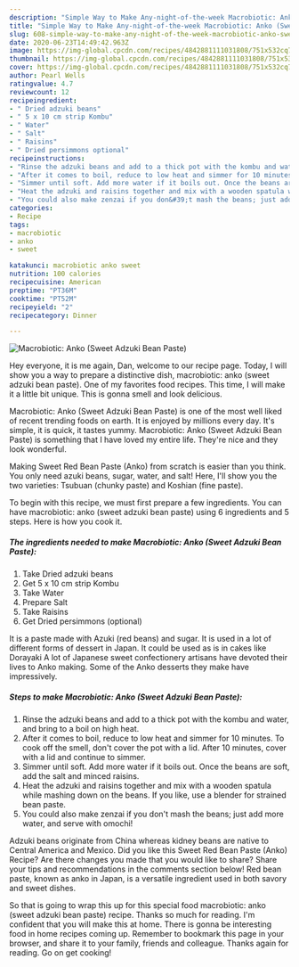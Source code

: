 ```yaml
---
description: "Simple Way to Make Any-night-of-the-week Macrobiotic: Anko (Sweet Adzuki Bean Paste)"
title: "Simple Way to Make Any-night-of-the-week Macrobiotic: Anko (Sweet Adzuki Bean Paste)"
slug: 608-simple-way-to-make-any-night-of-the-week-macrobiotic-anko-sweet-adzuki-bean-paste
date: 2020-06-23T14:49:42.963Z
image: https://img-global.cpcdn.com/recipes/4842881111031808/751x532cq70/macrobiotic-anko-sweet-adzuki-bean-paste-recipe-main-photo.jpg
thumbnail: https://img-global.cpcdn.com/recipes/4842881111031808/751x532cq70/macrobiotic-anko-sweet-adzuki-bean-paste-recipe-main-photo.jpg
cover: https://img-global.cpcdn.com/recipes/4842881111031808/751x532cq70/macrobiotic-anko-sweet-adzuki-bean-paste-recipe-main-photo.jpg
author: Pearl Wells
ratingvalue: 4.7
reviewcount: 12
recipeingredient:
- " Dried adzuki beans"
- " 5 x 10 cm strip Kombu"
- " Water"
- " Salt"
- " Raisins"
- " Dried persimmons optional"
recipeinstructions:
- "Rinse the adzuki beans and add to a thick pot with the kombu and water, and bring to a boil on high heat."
- "After it comes to boil, reduce to low heat and simmer for 10 minutes. To cook off the smell, don&#39;t cover the pot with a lid. After 10 minutes, cover with a lid and continue to simmer."
- "Simmer until soft. Add more water if it boils out. Once the beans are soft, add the salt and minced raisins."
- "Heat the adzuki and raisins together and mix with a wooden spatula while mashing down on the beans. If you like, use a blender for strained bean paste."
- "You could also make zenzai if you don&#39;t mash the beans; just add more water, and serve with omochi!"
categories:
- Recipe
tags:
- macrobiotic
- anko
- sweet

katakunci: macrobiotic anko sweet 
nutrition: 100 calories
recipecuisine: American
preptime: "PT36M"
cooktime: "PT52M"
recipeyield: "2"
recipecategory: Dinner

---
```



![Macrobiotic: Anko (Sweet Adzuki Bean Paste)](https://img-global.cpcdn.com/recipes/4842881111031808/751x532cq70/macrobiotic-anko-sweet-adzuki-bean-paste-recipe-main-photo.jpg)

Hey everyone, it is me again, Dan, welcome to our recipe page. Today, I will show you a way to prepare a distinctive dish, macrobiotic: anko (sweet adzuki bean paste). One of my favorites food recipes. This time, I will make it a little bit unique. This is gonna smell and look delicious.

Macrobiotic: Anko (Sweet Adzuki Bean Paste) is one of the most well liked of recent trending foods on earth. It is enjoyed by millions every day. It's simple, it is quick, it tastes yummy. Macrobiotic: Anko (Sweet Adzuki Bean Paste) is something that I have loved my entire life. They're nice and they look wonderful.

Making Sweet Red Bean Paste (Anko) from scratch is easier than you think. You only need azuki beans, sugar, water, and salt! Here, I&#39;ll show you the two varieties: Tsubuan (chunky paste) and Koshian (fine paste).


To begin with this recipe, we must first prepare a few ingredients. You can have macrobiotic: anko (sweet adzuki bean paste) using 6 ingredients and 5 steps. Here is how you cook it.

<!--inarticleads1-->

##### The ingredients needed to make Macrobiotic: Anko (Sweet Adzuki Bean Paste):

1. Take  Dried adzuki beans
1. Get  5 x 10 cm strip Kombu
1. Take  Water
1. Prepare  Salt
1. Take  Raisins
1. Get  Dried persimmons (optional)


It is a paste made with Azuki (red beans) and sugar. It is used in a lot of different forms of dessert in Japan. It could be used as is in cakes like Dorayaki A lot of Japanese sweet confectionery artisans have devoted their lives to Anko making. Some of the Anko desserts they make have impressively. 

<!--inarticleads2-->

##### Steps to make Macrobiotic: Anko (Sweet Adzuki Bean Paste):

1. Rinse the adzuki beans and add to a thick pot with the kombu and water, and bring to a boil on high heat.
1. After it comes to boil, reduce to low heat and simmer for 10 minutes. To cook off the smell, don&#39;t cover the pot with a lid. After 10 minutes, cover with a lid and continue to simmer.
1. Simmer until soft. Add more water if it boils out. Once the beans are soft, add the salt and minced raisins.
1. Heat the adzuki and raisins together and mix with a wooden spatula while mashing down on the beans. If you like, use a blender for strained bean paste.
1. You could also make zenzai if you don&#39;t mash the beans; just add more water, and serve with omochi!


Adzuki beans originate from China whereas kidney beans are native to Central America and Mexico. Did you like this Sweet Red Bean Paste (Anko) Recipe? Are there changes you made that you would like to share? Share your tips and recommendations in the comments section below! Red bean paste, known as anko in Japan, is a versatile ingredient used in both savory and sweet dishes. 

So that is going to wrap this up for this special food macrobiotic: anko (sweet adzuki bean paste) recipe. Thanks so much for reading. I'm confident that you will make this at home. There is gonna be interesting food in home recipes coming up. Remember to bookmark this page in your browser, and share it to your family, friends and colleague. Thanks again for reading. Go on get cooking!
